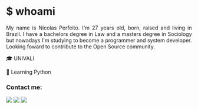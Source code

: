 # $ whoami
<p align="justify"> My name is Nicolas Perfeito. I'm 27 years old, born, raised and living in Brazil. I have a bachelors degree in Law and a masters degree in Sociology but nowadays I'm studying to become a programmer and system developer. Looking foward to contribute to the Open Source community.
          </p>
<p>&#127891; UNIVALI</p>
<p>&#128013; Learning Python</p>

### Contact me:

<a href = "mailto:nicolas.perfeito@protonmail.com"><img src="https://img.shields.io/badge/ProtonMail-8B89CC?style=for-the-badge&logo=protonmail&logoColor=white" target="_blank"></a>
<a href = "mailto:nicolas.perfeito@gmail.com"><img src="https://img.shields.io/badge/Gmail-D14836?style=for-the-badge&logo=gmail&logoColor=white" target="_blank"></a>
<a href="https://www.linkedin.com/in/nicolas-perfeito" target="_blank"><img src="https://img.shields.io/badge/-LinkedIn-%230077B5?style=for-the-badge&logo=linkedin&logoColor=white" target="_blank"></a>
